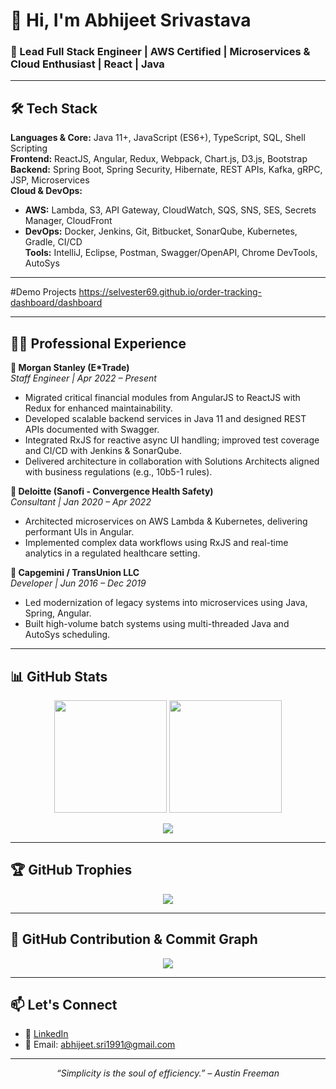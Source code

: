 # 👋 Hi, I'm Abhijeet Srivastava

### 🚀 Lead Full Stack Engineer | AWS Certified | Microservices & Cloud Enthusiast | React | Java

---

## 🛠️ Tech Stack

**Languages & Core:** Java 11+, JavaScript (ES6+), TypeScript, SQL, Shell Scripting  
**Frontend:** ReactJS, Angular, Redux, Webpack, Chart.js, D3.js, Bootstrap  
**Backend:** Spring Boot, Spring Security, Hibernate, REST APIs, Kafka, gRPC, JSP, Microservices  
**Cloud & DevOps:**  
- **AWS:** Lambda, S3, API Gateway, CloudWatch, SQS, SNS, SES, Secrets Manager, CloudFront  
- **DevOps:** Docker, Jenkins, Git, Bitbucket, SonarQube, Kubernetes, Gradle, CI/CD  
**Tools:** IntelliJ, Eclipse, Postman, Swagger/OpenAPI, Chrome DevTools, AutoSys

---

#Demo Projects
https://selvester69.github.io/order-tracking-dashboard/dashboard

---

## 👨‍💻 Professional Experience

**🔹 Morgan Stanley (E*Trade)**  
*Staff Engineer | Apr 2022 – Present*  
- Migrated critical financial modules from AngularJS to ReactJS with Redux for enhanced maintainability.
- Developed scalable backend services in Java 11 and designed REST APIs documented with Swagger.
- Integrated RxJS for reactive async UI handling; improved test coverage and CI/CD with Jenkins & SonarQube.
- Delivered architecture in collaboration with Solutions Architects aligned with business regulations (e.g., 10b5-1 rules).

**🔹 Deloitte (Sanofi - Convergence Health Safety)**  
*Consultant | Jan 2020 – Apr 2022*  
- Architected microservices on AWS Lambda & Kubernetes, delivering performant UIs in Angular.
- Implemented complex data workflows using RxJS and real-time analytics in a regulated healthcare setting.

**🔹 Capgemini / TransUnion LLC**  
*Developer | Jun 2016 – Dec 2019*  
- Led modernization of legacy systems into microservices using Java, Spring, Angular.
- Built high-volume batch systems using multi-threaded Java and AutoSys scheduling.

---

## 📊 GitHub Stats

<p align="center">
  <img src="https://github-readme-stats.vercel.app/api?username=selvester69&show_icons=true&theme=transparent" height="180" />
  <img src="https://github-readme-streak-stats.herokuapp.com/?user=selvester69&theme=dark" height="180" />
</p>

<p align="center">
  <img src="https://github-readme-stats.vercel.app/api/top-langs/?username=selvester69&layout=compact&theme=transparent" />
</p>

---

## 🏆 GitHub Trophies

<p align="center">
  <img src="https://github-profile-trophy.vercel.app/?username=selvester69&theme=darkhub&no-frame=true&row=1&margin-w=10" />
</p>

---

## 📅 GitHub Contribution & Commit Graph

<p align="center">
  <img src="https://github-readme-activity-graph.vercel.app/graph?username=selvester69&theme=github-compact" />
</p>

---

## 📫 Let's Connect

- 💼 [LinkedIn](https://www.linkedin.com/in/abhijeetS93/)
- 📧 Email: abhijeet.sri1991@gmail.com

---



<!-- commented
### 🛠 Recent Projects
- 🔹 **[Project One](https://github.com/your-username/project-one)** – Real-time stock monitoring dashboard using React & WebSockets
- 🔹 **[Project Two](https://github.com/your-username/project-two)** – Serverless REST API on AWS using Lambda & DynamoDB
- 🔹 **[Project Three](https://github.com/your-username/project-three)** – Kubernetes-deployed Spring Boot microservices

--- -->

<p align="center"><i>“Simplicity is the soul of efficiency.” – Austin Freeman</i></p>
